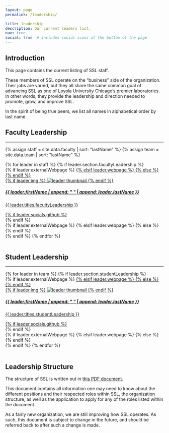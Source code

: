 ```yaml
---
layout: page
permalink: /leadership/

title: leadership
description: Our current leaders list.
nav: true
social: true  # includes social icons at the bottom of the page
---
```


## Introduction

This page contains the current listing of SSL staff.

These members of SSL operate on the “business” side of the organization. Their jobs are varied, but they all share the same common goal of advancing SSL as one of Loyola University Chicago’s premier laboratories. In other words, they provide the leadership and direction needed to promote, grow, and improve SSL.

In the spirit of being true peers, we list all names in alphabetical order by last name.

## Faculty Leadership

---

{% assign staff = site.data.faculty | sort: "lastName" %}
{% assign team = site.data.team | sort: "lastName" %}

<!-- SSL Faculty Leadership Projects Grid -->
<div class="projects grid">
  {% for leader in staff %}
  {% if leader.section.facultyLeadership %}
  <div class="grid-item">
    {% if leader.externalWebpage %}
    <a href="{{ leader.externalWebpage }}" target="_blank">
    {% elsif leader.webpage %}
    <a href="{{ leader.webpage | relative_url }}">
    {% else %}
    <!-- Do nothing -->
    {% endif %}
      <div class="card hoverable">
        {% if leader.img %}
        <img src="{{ leader.img | relative_url }}" alt="leader thumbnail">
        {% endif %}
        <div class="card-body">
          <h5>{{ leader.firstName | append: " " | append: leader.lastName }}</h5>
          <p class="card-text">{{ leader.titles.facultyLeadership }}</p>
          <div class="row ml-1 mr-1 p-0">
            {% if leader.socials.github %}
            <div class="github-icon">
              <div class="icon" data-toggle="tooltip" title="GitHub Profile">
                <a href="{{ leader.socials.github }}" target="_blank"><i class="fab fa-github gh-icon"></i></a>
              </div>
            </div>
            {% endif %}
          </div>
        </div>
      </div>
    {% if leader.externalWebpage %}
    </a>
    {% elsif leader.webpage %}
    </a>
    {% else %}
    <!-- Do nothing -->
    {% endif %}
  </div>
  {% endif %}
{% endfor %}
</div>
<br>

## Student Leadership

---

<!-- SSL Student Leadership Projects Grid -->
<div class="projects grid">
  {% for leader in team %}
  {% if leader.section.studentLeadership %}
  <div class="grid-item">
    {% if leader.externalWebpage %}
    <a href="{{ leader.externalWebpage }}" target="_blank">
    {% elsif leader.webpage %}
    <a href="{{ leader.webpage | relative_url }}">
    {% else %}
    <!-- Do nothing -->
    {% endif %}
      <div class="card hoverable">
        {% if leader.img %}
        <img src="{{ leader.img | relative_url }}" alt="leader thumbnail">
        {% endif %}
        <div class="card-body">
          <h5>{{ leader.firstName | append: " " | append: leader.lastName }}</h5>
          <p class="card-text">{{ leader.titles.studentLeadership }}</p>
          <div class="row ml-1 mr-1 p-0">
            {% if leader.socials.github %}
            <div class="github-icon">
              <div class="icon" data-toggle="tooltip" title="GitHub Profile">
                <a href="{{ leader.socials.github }}" target="_blank"><i class="fab fa-github gh-icon"></i></a>
              </div>
            </div>
            {% endif %}
          </div>
        </div>
      </div>
    {% if leader.externalWebpage %}
    </a>
    {% elsif leader.webpage %}
    </a>
    {% else %}
    <!-- Do nothing -->
    {% endif %}
  </div>
  {% endif %}
{% endfor %}
</div>
<br>

## Leadership Structure

The structure of SSL is written out in [this PDF document](/assets/pdf/Software_Systems_Laboratory_Leadership_Structure.pdf).

This document contains all information one may need to know about the different positions and their respected roles within SSL, the organization structure, as well as the application to apply for any of the roles listed within the document.

As a fairly new organization, we are still improving how SSL operates. As such, this document is subject to change in the future, and should be referred back to after such a change is made.
